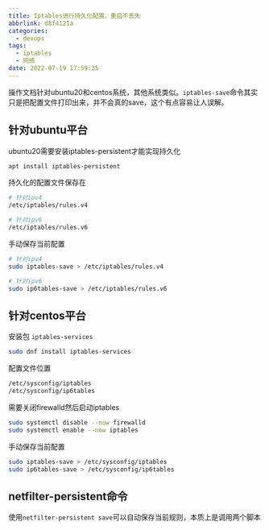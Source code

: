 ```yaml
---
title: Iptables进行持久化配置，重启不丢失
abbrlink: d8f4121a
categories:
  - devops
tags:
  - iptables
  - 网络
date: 2022-07-19 17:59:35
---
```


操作文档针对ubuntu20和centos系统，其他系统类似。`iptables-save`命令其实只是把配置文件打印出来，并不会真的save，这个有点容易让人误解。

## 针对ubuntu平台

ubuntu20需要安装iptables-persistent才能实现持久化

```bash
apt install iptables-persistent
```

持久化的配置文件保存在

```bash
# 针对ipv4
/etc/iptables/rules.v4

# 针对ipv6
/etc/iptables/rules.v6
```

手动保存当前配置

```bash
# 针对ipv4
sudo iptables-save > /etc/iptables/rules.v4

# 针对ipv6
sudo ip6tables-save > /etc/iptables/rules.v6
```

## 针对centos平台

安装包 `iptables-services`

```bash
sudo dnf install iptables-services
```

配置文件位置

```bash
/etc/sysconfig/iptables
/etc/sysconfig/ip6tables
```

需要关闭firewalld然后启动iptables

```bash
sudo systemctl disable --now firewalld
sudo systemctl enable --now iptables
```

手动保存当前配置

```bash
sudo iptables-save > /etc/sysconfig/iptables
sudo ip6tables-save > /etc/sysconfig/ip6tables
```

## netfilter-persistent命令

使用`netfilter-persistent save`可以自动保存当前规则，本质上是调用两个脚本
